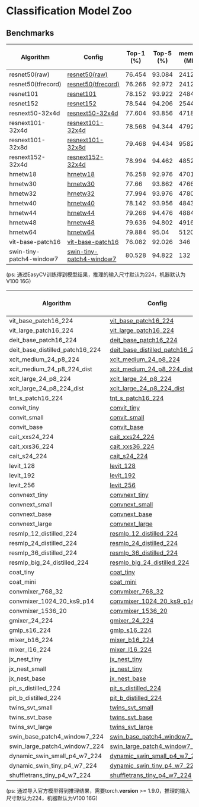 # Classification Model Zoo

## Benchmarks

| Algorithm | Config                                           | Top-1 (%) | Top-5 (%) | memory (MB) | inference time (ms/img) | Download                                                     |
| --------- | ------------------------------------------------------------ | --------- | --------- | --------- | --------- | ------------------------------------------------------------ |
| resnet50(raw) | [resnet50(raw)](https://github.com/alibaba/EasyCV/tree/master/configs/classification/imagenet/resnet/imagenet_resnet50_jpg.py) | 76.454    | 93.084    | 2412    | 8.59    | [model](http://pai-vision-data-hz.oss-cn-zhangjiakou.aliyuncs.com/EasyCV/modelzoo/classification/resnet/resnet50/epoch_100.pth) |
| resnet50(tfrecord) | [resnet50(tfrecord)](https://github.com/alibaba/EasyCV/tree/master/configs/classification/imagenet/resnet/imagenet_rn50_tfrecord.py) | 76.266    | 92.972    | 2412    | 8.59    | [model](http://pai-vision-data-hz.oss-cn-zhangjiakou.aliyuncs.com/EasyCV/modelzoo/classification/resnet/resnet50/epoch_100.pth) |
| resnet101 | [resnet101](https://github.com/alibaba/EasyCV/tree/master/configs/classification/imagenet/resnet/imagenet_resnet101_jpg.py) | 78.152    | 93.922    | 2484    | 16.77    | [model](http://pai-vision-data-hz.oss-cn-zhangjiakou.aliyuncs.com/EasyCV/modelzoo/classification/resnet/resnet101/epoch_100.pth) |
| resnet152 | [resnet152](https://github.com/alibaba/EasyCV/tree/master/configs/classification/imagenet/resnet/imagenet_resnet152_jpg.py) | 78.544    | 94.206    | 2544    | 24.69    | [model](http://pai-vision-data-hz.oss-cn-zhangjiakou.aliyuncs.com/EasyCV/modelzoo/classification/resnet/resnet152/epoch_100.pth) |
| resnext50-32x4d | [resnext50-32x4d](https://github.com/alibaba/EasyCV/tree/master/configs/classification/imagenet/resnext/imagenet_resnext50-32x4d_jpg.py) | 77.604    | 93.856    | 4718    | 12.88    | [model](http://pai-vision-data-hz.oss-cn-zhangjiakou.aliyuncs.com/EasyCV/modelzoo/classification/resnext/resnet50/epoch_100.pth) |
| resnext101-32x4d | [resnext101-32x4d](https://github.com/alibaba/EasyCV/tree/master/configs/classification/imagenet/resnext/imagenet_resnext101-32x4d_jpg.py) | 78.568    | 94.344    | 4792    | 26.84    | [model](http://pai-vision-data-hz.oss-cn-zhangjiakou.aliyuncs.com/EasyCV/modelzoo/classification/resnext/resnext50-32x4d/epoch_100.pth) |
| resnext101-32x8d | [resnext101-32x8d](https://github.com/alibaba/EasyCV/tree/master/configs/classification/imagenet/resnext/imagenet_resnext101-32x8d_jpg.py) | 79.468    | 94.434    | 9582    | 27.52    | [model](http://pai-vision-data-hz.oss-cn-zhangjiakou.aliyuncs.com/EasyCV/modelzoo/classification/resnext/resnext101-32x8d/epoch_100.pth) |
| resnext152-32x4d | [resnext152-32x4d](https://github.com/alibaba/EasyCV/tree/master/configs/classification/imagenet/resnext/imagenet_resnext152-32x4d_jpg.py) | 78.994    | 94.462    | 4852    | 41.08    | [model](http://pai-vision-data-hz.oss-cn-zhangjiakou.aliyuncs.com/EasyCV/modelzoo/classification/resnext/resnext152-32x4d/epoch_100.pth) |
| hrnetw18 | [hrnetw18](https://github.com/alibaba/EasyCV/tree/master/configs/classification/imagenet/hrnet/imagenet_hrnetw18_jpg.py) | 76.258    | 92.976    | 4701    | 54.55    | [model](http://pai-vision-data-hz.oss-cn-zhangjiakou.aliyuncs.com/EasyCV/modelzoo/classification/hrnet/hrnetw18/epoch_100.pth) |
| hrnetw30 | [hrnetw30](https://github.com/alibaba/EasyCV/tree/master/configs/classification/imagenet/hrnet/imagenet_hrnetw30_jpg.py) | 77.66    | 93.862    | 4766    | 54. 30   | [model](http://pai-vision-data-hz.oss-cn-zhangjiakou.aliyuncs.com/EasyCV/modelzoo/classification/hrnet/hrnetw30/epoch_100.pth) |
| hrnetw32 | [hrnetw32](https://github.com/alibaba/EasyCV/tree/master/configs/classification/imagenet/hrnet/imagenet_hrnetw32_jpg.py) | 77.994    | 93.976    | 4780    | 53.48    | [model](http://pai-vision-data-hz.oss-cn-zhangjiakou.aliyuncs.com/EasyCV/modelzoo/classification/hrnet/hrnetw32/epoch_100.pth) |
| hrnetw40 | [hrnetw40](https://github.com/alibaba/EasyCV/tree/master/configs/classification/imagenet/hrnet/imagenet_hrnetw40_jpg.py) | 78.142    | 93.956    | 4843    | 54.31    | [model](http://pai-vision-data-hz.oss-cn-zhangjiakou.aliyuncs.com/EasyCV/modelzoo/classification/hrnet/hrnetw40/epoch_100.pth) |
| hrnetw44 | [hrnetw44](https://github.com/alibaba/EasyCV/tree/master/configs/classification/imagenet/hrnet/imagenet_hrnetw44_jpg.py) | 79.266    | 94.476    | 4884    | 54.83    | [model](http://pai-vision-data-hz.oss-cn-zhangjiakou.aliyuncs.com/EasyCV/modelzoo/classification/hrnet/hrnetw44/epoch_100.pth) |
| hrnetw48 | [hrnetw48](https://github.com/alibaba/EasyCV/tree/master/configs/classification/imagenet/hrnet/imagenet_hrnetw48_jpg.py) | 79.636    | 94.802    | 4916    | 54.14    | [model](http://pai-vision-data-hz.oss-cn-zhangjiakou.aliyuncs.com/EasyCV/modelzoo/classification/hrnet/hrnetw48/epoch_100.pth) |
| hrnetw64 | [hrnetw64](https://github.com/alibaba/EasyCV/tree/master/configs/classification/imagenet/hrnet/imagenet_hrnetw64_jpg.py) | 79.884    | 95.04    | 5120    | 54.74    | [model](http://pai-vision-data-hz.oss-cn-zhangjiakou.aliyuncs.com/EasyCV/modelzoo/classification/resnet/hrnetw64/epoch_100.pth) |
| vit-base-patch16 | [vit-base-patch16](https://github.com/alibaba/EasyCV/tree/master/configs/classification/imagenet/vit/imagenet_vit_base_patch16_224_jpg.py) | 76.082    | 92.026    | 346    | 8.03    | [model](http://pai-vision-data-hz.oss-cn-zhangjiakou.aliyuncs.com/EasyCV/modelzoo/classification/vit/vit-base-patch16/epoch_300.pth) |
| swin-tiny-patch4-window7 | [swin-tiny-patch4-window7](https://github.com/alibaba/EasyCV/tree/master/configs/classification/imagenet/swint/imagenet_swin_tiny_patch4_window7_224_jpg.py) | 80.528    | 94.822    | 132    | 12.94    | [model](http://pai-vision-data-hz.oss-cn-zhangjiakou.aliyuncs.com/EasyCV/modelzoo/classification/swint/swin-tiny-patch4-window7/epoch_300.pth) |
(ps: 通过EasyCV训练得到模型结果，推理的输入尺寸默认为224，机器默认为V100 16G)


| Algorithm | Config                                           | Top-1 (%) | Top-5 (%) | memory (MB) | inference time (ms/img) | Download                                                     |
| --------- | ------------------------------------------------------------ | --------- | --------- | --------- | --------- | ------------------------------------------------------------ |
| vit_base_patch16_224 | [vit_base_patch16_224](https://github.com/alibaba/EasyCV/tree/master/configs/classification/imagenet/timm/vit/vit_base_patch16_224.py) | 78.096    | 94.324   | 346    | 8.03    | [model](http://pai-vision-data-hz.oss-cn-zhangjiakou.aliyuncs.com/EasyCV/modelzoo/classification/timm/vit/B_16-i21k-300ep-lr_0.001-aug_medium1-wd_0.1-do_0.0-sd_0.0--imagenet2012-steps_20k-lr_0.01-res_224.npz) |
| vit_large_patch16_224 | [vit_large_patch16_224](https://github.com/alibaba/EasyCV/tree/master/configs/classification/imagenet/timm/vit/vit_large_patch16_224.py) | 84.404    | 97.276   | 1171    | 16.30    | [model](https://pai-vision-data-hz.oss-cn-zhangjiakou.aliyuncs.com/EasyCV/modelzoo/classification/timm/vit/L_16-i21k-300ep-lr_0.001-aug_medium1-wd_0.1-do_0.1-sd_0.1--imagenet2012-steps_20k-lr_0.01-res_224.npz) |
| deit_base_patch16_224 | [deit_base_patch16_224](https://github.com/alibaba/EasyCV/tree/master/configs/classification/imagenet/timm/deit/deit_base_patch16_224.py) | 81.756    | 95.6   | 346    | 7.98    | [model](https://pai-vision-data-hz.oss-cn-zhangjiakou.aliyuncs.com/EasyCV/modelzoo/classification/timm/deit/deit_base_patch16_224-b5f2ef4d.pth) |
| deit_base_distilled_patch16_224 | [deit_base_distilled_patch16_224](https://github.com/alibaba/EasyCV/tree/master/configs/classification/imagenet/timm/deit/deit_base_distilled_patch16_224.py) | 83.232    | 96.476   | 349    | 8.07    | [model](https://pai-vision-data-hz.oss-cn-zhangjiakou.aliyuncs.com/EasyCV/modelzoo/classification/timm/deit/deit_base_distilled_patch16_224-df68dfff.pth) |
| xcit_medium_24_p8_224 | [xcit_medium_24_p8_224](https://github.com/alibaba/EasyCV/tree/master/configs/classification/imagenet/timm/xcit/xcit_medium_24_p8_224.py) | 83.348    | 96.21   | 884    | 31.77    | [model](https://pai-vision-data-hz.oss-cn-zhangjiakou.aliyuncs.com/EasyCV/modelzoo/classification/timm/xcit/xcit_medium_24_p8_224.pth) |
| xcit_medium_24_p8_224_dist | [xcit_medium_24_p8_224_dist](https://github.com/alibaba/EasyCV/tree/master/configs/classification/imagenet/timm/xcit/xcit_medium_24_p8_224_dist.py) | 84.876    | 97.164   | 884    | 32.08    | [model](http://pai-vision-data-hz.oss-cn-zhangjiakou.aliyuncs.com/EasyCV/modelzoo/classification/timm/xcit/xcit_medium_24_p8_224_dist.pth) |
| xcit_large_24_p8_224 | [xcit_large_24_p8_224](https://github.com/alibaba/EasyCV/tree/master/configs/classification/imagenet/timm/xcit/xcit_large_24_p8_224.py) | 83.986    | 96.47   | 1962    | 37.44    | [model](https://pai-vision-data-hz.oss-cn-zhangjiakou.aliyuncs.com/EasyCV/modelzoo/classification/timm/xcit/xcit_large_24_p8_224.pth) |
| xcit_large_24_p8_224_dist | [xcit_large_24_p8_224_dist](https://github.com/alibaba/EasyCV/tree/master/configs/classification/imagenet/timm/xcit/xcit_large_24_p8_224_dist.py) | 85.022    | 97.29   | 1962    | 37.44    | [model](https://pai-vision-data-hz.oss-cn-zhangjiakou.aliyuncs.com/EasyCV/modelzoo/classification/timm/xcit/xcit_large_24_p8_224_dist.pth) |
| tnt_s_patch16_224 | [tnt_s_patch16_224](https://github.com/alibaba/EasyCV/tree/master/configs/classification/imagenet/timm/tnt/tnt_s_patch16_224.py) | 76.934    | 93.388   | 100    | 18.92    | [model](https://pai-vision-data-hz.oss-cn-zhangjiakou.aliyuncs.com/EasyCV/modelzoo/classification/timm/tnt/tnt_s_patch16_224.pth.tar) |
| convit_tiny | [convit_tiny](https://github.com/alibaba/EasyCV/tree/master/configs/classification/imagenet/timm/convit/convit_tiny.py) | 72.954    | 91.68   | 31    | 10.79    | [model](https://pai-vision-data-hz.oss-cn-zhangjiakou.aliyuncs.com/EasyCV/modelzoo/classification/timm/convit/convit_tiny.pth) |
| convit_small | [convit_small](https://github.com/alibaba/EasyCV/tree/master/configs/classification/imagenet/timm/convit/convit_small.py) | 81.342   | 95.784   | 122    | 11.23    | [model](https://pai-vision-data-hz.oss-cn-zhangjiakou.aliyuncs.com/EasyCV/modelzoo/classification/timm/convit/convit_small.pth) |
| convit_base | [convit_base](https://github.com/alibaba/EasyCV/tree/master/configs/classification/imagenet/timm/convit/convit_base.py) | 82.27    | 95.916   | 358    | 11.26    | [model](https://pai-vision-data-hz.oss-cn-zhangjiakou.aliyuncs.com/EasyCV/modelzoo/classification/timm/convit/convit_base.pth) |
| cait_xxs24_224 | [cait_xxs24_224](https://github.com/alibaba/EasyCV/tree/master/configs/classification/imagenet/timm/cait/cait_xxs24_224.py) | 78.45   | 94.154   | 50    | 22.62    | [model](https://pai-vision-data-hz.oss-cn-zhangjiakou.aliyuncs.com/EasyCV/modelzoo/classification/timm/cait/XXS24_224.pth) |
| cait_xxs36_224 | [cait_xxs36_224](https://github.com/alibaba/EasyCV/tree/master/configs/classification/imagenet/timm/cait/cait_xxs36_224.py) | 79.788   | 94.87   | 71    | 33.25    | [model](https://pai-vision-data-hz.oss-cn-zhangjiakou.aliyuncs.com/EasyCV/modelzoo/classification/timm/cait/XXS36_224.pth) |
| cait_s24_224 | [cait_s24_224](https://github.com/alibaba/EasyCV/tree/master/configs/classification/imagenet/timm/cait/cait_s24_224.py) | 83.302   | 96.568   | 190    | 23.74    | [model](http://pai-vision-data-hz.oss-cn-zhangjiakou.aliyuncs.com/EasyCV/modelzoo/classification/timm/cait/cait_s24_224.pth) |
| levit_128 | [levit_128](https://github.com/alibaba/EasyCV/tree/master/configs/classification/imagenet/timm/levit/levit_128.py) | 78.468   | 93.874   | 76    | 15.33    | [model](https://pai-vision-data-hz.oss-cn-zhangjiakou.aliyuncs.com/EasyCV/modelzoo/classification/timm/levit/LeViT-128-b88c2750.pth) |
| levit_192 | [levit_192](https://github.com/alibaba/EasyCV/tree/master/configs/classification/imagenet/timm/levit/levit_192.py) | 79.72   | 94.664   | 128    | 15.17    | [model](https://pai-vision-data-hz.oss-cn-zhangjiakou.aliyuncs.com/EasyCV/modelzoo/classification/timm/levit/LeViT-192-92712e41.pth) |
| levit_256 | [levit_256](https://github.com/alibaba/EasyCV/tree/master/configs/classification/imagenet/timm/levit/levit_256.py) | 81.432   | 95.38   | 222    | 15.27    | [model](https://pai-vision-data-hz.oss-cn-zhangjiakou.aliyuncs.com/EasyCV/modelzoo/classification/timm/levit/LeViT-256-13b5763e.pth) |
| convnext_tiny | [convnext_tiny](https://github.com/alibaba/EasyCV/tree/master/configs/classification/imagenet/timm/convnext/convnext_tiny.py) | 81.878   | 95.836   | 128    | 7.17    | [model](https://pai-vision-data-hz.oss-cn-zhangjiakou.aliyuncs.com/EasyCV/modelzoo/classification/timm/convnext/convnext_tiny_1k_224_ema.pth) |
| convnext_small | [convnext_small](https://github.com/alibaba/EasyCV/tree/master/configs/classification/imagenet/timm/convnext/convnext_small.py) | 82.836   | 96.458   | 213    | 12.89    | [model](https://pai-vision-data-hz.oss-cn-zhangjiakou.aliyuncs.com/EasyCV/modelzoo/classification/timm/convnext/convnext_small_1k_224_ema.pth) |
| convnext_base | [convnext_base](https://github.com/alibaba/EasyCV/tree/master/configs/classification/imagenet/timm/convnext/convnext_base.py) | 83.73   | 96.692   | 364    | 13.04    | [model](https://pai-vision-data-hz.oss-cn-zhangjiakou.aliyuncs.com/EasyCV/modelzoo/classification/timm/convnext/convnext_base_1k_224_ema.pth) |
| convnext_large | [convnext_large](https://github.com/alibaba/EasyCV/tree/master/configs/classification/imagenet/timm/convnext/convnext_large.py) | 84.164   | 96.844   | 781    | 13.78    | [model](https://pai-vision-data-hz.oss-cn-zhangjiakou.aliyuncs.com/EasyCV/modelzoo/classification/timm/convnext/convnext_large_1k_224_ema.pth) |
| resmlp_12_distilled_224 | [resmlp_12_distilled_224](https://github.com/alibaba/EasyCV/tree/master/configs/classification/imagenet/timm/resmlp/resmlp_12_distilled_224.py) | 77.876   | 93.532   | 66    | 4.90    | [model](https://pai-vision-data-hz.oss-cn-zhangjiakou.aliyuncs.com/EasyCV/modelzoo/classification/timm/resmlp/resmlp_12_dist.pth) |
| resmlp_24_distilled_224 | [resmlp_24_distilled_224](https://github.com/alibaba/EasyCV/tree/master/configs/classification/imagenet/timm/resmlp/resmlp_24_distilled_224.py) | 80.548   | 95.204   | 124    | 9.07    | [model](https://pai-vision-data-hz.oss-cn-zhangjiakou.aliyuncs.com/EasyCV/modelzoo/classification/timm/resmlp/resmlp_24_dist.pth) |
| resmlp_36_distilled_224 | [resmlp_36_distilled_224](https://github.com/alibaba/EasyCV/tree/master/configs/classification/imagenet/timm/resmlp/resmlp_36_distilled_224.py) | 80.944   | 95.416   | 181    | 13.56    | [model](https://pai-vision-data-hz.oss-cn-zhangjiakou.aliyuncs.com/EasyCV/modelzoo/classification/timm/resmlp/resmlp_36_dist.pth) |
| resmlp_big_24_distilled_224 | [resmlp_big_24_distilled_224](https://github.com/alibaba/EasyCV/tree/master/configs/classification/imagenet/timm/resmlp/resmlp_big_24_distilled_224.py) | 83.45   | 96.65   | 534    | 20.48    | [model](https://pai-vision-data-hz.oss-cn-zhangjiakou.aliyuncs.com/EasyCV/modelzoo/classification/timm/resmlp/resmlpB_24_dist.pth) |
| coat_tiny | [coat_tiny](https://github.com/alibaba/EasyCV/tree/master/configs/classification/imagenet/timm/coat/coat_tiny.py) | 78.112   | 93.972   | 127    | 33.09    | [model](https://pai-vision-data-hz.oss-cn-zhangjiakou.aliyuncs.com/EasyCV/modelzoo/classification/timm/coat/coat_tiny-473c2a20.pth) |
| coat_mini | [coat_mini](https://github.com/alibaba/EasyCV/tree/master/configs/classification/imagenet/timm/coat/coat_mini.py) | 80.912   | 95.378   | 247    | 33.29    | [model](https://pai-vision-data-hz.oss-cn-zhangjiakou.aliyuncs.com/EasyCV/modelzoo/classification/timm/coat/coat_mini-2c6baf49.pth) |
| convmixer_768_32 | [convmixer_768_32](https://github.com/alibaba/EasyCV/tree/master/configs/classification/imagenet/timm/convmixer/convmixer_768_32.py) | 80.08   | 94.992   | 4995    | 10.23    | [model](https://pai-vision-data-hz.oss-cn-zhangjiakou.aliyuncs.com/EasyCV/modelzoo/classification/timm/convmixer/convmixer_768_32_ks7_p7_relu.pth.tar) |
| convmixer_1024_20_ks9_p14 | [convmixer_1024_20_ks9_p14](https://github.com/alibaba/EasyCV/tree/master/configs/classification/imagenet/timm/convmixer/convmixer_1024_20_ks9_p14.py) | 81.742   | 95.578   | 2407    | 6.29    | [model](https://pai-vision-data-hz.oss-cn-zhangjiakou.aliyuncs.com/EasyCV/modelzoo/classification/timm/convmixer/convmixer_1024_20_ks9_p14.pth.tar) |
| convmixer_1536_20 | [convmixer_1536_20](https://github.com/alibaba/EasyCV/tree/master/configs/classification/imagenet/timm/convmixer/convmixer_1536_20.py) | 81.432   | 95.38   | 547    | 14.66    | [model](https://pai-vision-data-hz.oss-cn-zhangjiakou.aliyuncs.com/EasyCV/modelzoo/classification/timm/convmixer/convmixer_1536_20_ks9_p7.pth.tar) |
| gmixer_24_224 | [gmixer_24_224](https://github.com/alibaba/EasyCV/tree/master/configs/classification/imagenet/timm/gmixer/gmixer_24_224.py) | 78.088   | 93.6   | 104    | 11.65    | [model](https://pai-vision-data-hz.oss-cn-zhangjiakou.aliyuncs.com/EasyCV/modelzoo/classification/timm/gmixer/gmixer_24_224_raa-7daf7ae6.pth) |
| gmlp_s16_224 | [gmlp_s16_224](https://github.com/alibaba/EasyCV/tree/master/configs/classification/imagenet/timm/gmlp/gmlp_s16_224.py) | 77.204   | 93.358   | 81    | 11.15    | [model](http://pai-vision-data-hz.oss-cn-zhangjiakou.aliyuncs.com/EasyCV/modelzoo/classification/timm/gmlp/gmlp_s16_224.pth) |
| mixer_b16_224 | [mixer_b16_224](https://github.com/alibaba/EasyCV/tree/master/configs/classification/imagenet/timm/mlp-mixer/mixer_b16_224.py) | 72.558   | 90.068   | 241    | 5.37    | [model](https://pai-vision-data-hz.oss-cn-zhangjiakou.aliyuncs.com/EasyCV/modelzoo/classification/timm/mlp-mixer/jx_mixer_b16_224-76587d61.pth) |
| mixer_l16_224 | [mixer_l16_224](https://github.com/alibaba/EasyCV/tree/master/configs/classification/imagenet/timm/mlp-mixer/mixer_l16_224.py) | 68.34   | 86.11   | 804    | 11.74    | [model](https://pai-vision-data-hz.oss-cn-zhangjiakou.aliyuncs.com/EasyCV/modelzoo/classification/timm/mlp-mixer/jx_mixer_l16_224-92f9adc4.pth) |
| jx_nest_tiny | [jx_nest_tiny](https://github.com/alibaba/EasyCV/tree/master/configs/classification/imagenet/timm/nest/jx_nest_tiny.py) | 81.278   | 95.618   | 90    | 9.05    | [model](https://pai-vision-data-hz.oss-cn-zhangjiakou.aliyuncs.com/EasyCV/modelzoo/classification/timm/nest/jx_nest_tiny-e3428fb9.pth) |
| jx_nest_small | [jx_nest_tiny](https://github.com/alibaba/EasyCV/tree/master/configs/classification/imagenet/timm/nest/jx_nest_small.py) | 83.144   | 96.3   | 174    | 16.92    | [model](https://pai-vision-data-hz.oss-cn-zhangjiakou.aliyuncs.com/EasyCV/modelzoo/classification/timm/nest/jx_nest_small-422eaded.pth) |
| jx_nest_base | [jx_nest_base](https://github.com/alibaba/EasyCV/tree/master/configs/classification/imagenet/timm/nest/jx_nest_base.py) | 83.474   | 96.442   | 300    | 16.88    | [model](https://pai-vision-data-hz.oss-cn-zhangjiakou.aliyuncs.com/EasyCV/modelzoo/classification/timm/nest/jx_nest_base-8bc41011.pth) |
| pit_s_distilled_224 | [pit_s_distilled_224](https://github.com/alibaba/EasyCV/tree/master/configs/classification/imagenet/timm/pit/pit_s_distilled_224.py) | 83.144   | 96.3   | 109    | 7.00    | [model](https://pai-vision-data-hz.oss-cn-zhangjiakou.aliyuncs.com/EasyCV/modelzoo/classification/timm/pit/pit_s_distill_819.pth) |
| pit_b_distilled_224 | [pit_b_distilled_224](https://github.com/alibaba/EasyCV/tree/master/configs/classification/imagenet/timm/pit/pit_b_distilled_224.py) | 83.474   | 96.442   | 330    | 7.66    | [model](https://pai-vision-data-hz.oss-cn-zhangjiakou.aliyuncs.com/EasyCV/modelzoo/classification/timm/pit/pit_b_distill_840.pth) |
| twins_svt_small | [twins_svt_small](https://github.com/alibaba/EasyCV/tree/master/configs/classification/imagenet/timm/twins/twins_svt_small.py) | 81.598   | 95.55   | 657    | 14.07    | [model](https://pai-vision-data-hz.oss-cn-zhangjiakou.aliyuncs.com/EasyCV/modelzoo/classification/timm/twins/twins_svt_small-42e5f78c.pth) |
| twins_svt_base | [twins_svt_base](https://github.com/alibaba/EasyCV/tree/master/configs/classification/imagenet/timm/twins/twins_svt_base.py) | 82.882   | 96.234   | 1447    | 18.99    | [model](https://pai-vision-data-hz.oss-cn-zhangjiakou.aliyuncs.com/EasyCV/modelzoo/classification/timm/twins/twins_svt_base-c2265010.pth) |
| twins_svt_large | [twins_svt_large](https://github.com/alibaba/EasyCV/tree/master/configs/classification/imagenet/timm/twins/twins_svt_large.py) | 83.428   | 96.506   | 2567    | 19.11    | [model](https://pai-vision-data-hz.oss-cn-zhangjiakou.aliyuncs.com/EasyCV/modelzoo/classification/timm/twins/twins_svt_large-90f6aaa9.pth) |
| swin_base_patch4_window7_224 | [swin_base_patch4_window7_224](https://github.com/alibaba/EasyCV/tree/master/configs/classification/imagenet/timm/swint/swin_base_patch4_window7_224.py) | 84.714   | 97.444   | 375    | 23.47    | [model](https://pai-vision-data-hz.oss-cn-zhangjiakou.aliyuncs.com/EasyCV/modelzoo/classification/timm/swint/swin_base_patch4_window7_224_22kto1k.pth) |
| swin_large_patch4_window7_224 | [swin_large_patch4_window7_224](https://github.com/alibaba/EasyCV/tree/master/configs/classification/imagenet/timm/swint/swin_large_patch4_window7_224.py) | 85.826   | 97.816   | 788    | 23.29    | [model](https://pai-vision-data-hz.oss-cn-zhangjiakou.aliyuncs.com/EasyCV/modelzoo/classification/timm/swint/swin_large_patch4_window7_224_22kto1k.pth) |
| dynamic_swin_small_p4_w7_224 | [dynamic_swin_small_p4_w7_224](https://github.com/alibaba/EasyCV/tree/master/configs/classification/imagenet/timm/swint/dynamic_small_base_p4_w7_224.py) | 82.896   | 96.234   | 220    | 28.55    | [model](https://pai-vision-data-hz.oss-cn-zhangjiakou.aliyuncs.com/EasyCV/modelzoo/classification/timm/swint/swin_small_patch4_window7_224_statedict.pth) |
| dynamic_swin_tiny_p4_w7_224 | [dynamic_swin_tiny_p4_w7_224](https://github.com/alibaba/EasyCV/tree/master/configs/classification/imagenet/timm/swint/dynamic_swin_tiny_p4_w7_224.py) | 80.912   | 95.41   | 136    | 14.58    | [model](https://pai-vision-data-hz.oss-cn-zhangjiakou.aliyuncs.com/EasyCV/modelzoo/classification/timm/swint/swin_tiny_patch4_window7_224_statedict.pth) |
| shuffletrans_tiny_p4_w7_224 | [shuffletrans_tiny_p4_w7_224](https://github.com/alibaba/EasyCV/tree/master/configs/classification/imagenet/timm/shuffle_transformer/shuffletrans_tiny_p4_w7_224.py) | 82.176   | 96.05   | 5311    | 13.90    | [model](https://pai-vision-data-hz.oss-cn-zhangjiakou.aliyuncs.com/EasyCV/modelzoo/classification/timm/shuffle_transformer/shuffle_tiny.pth) |
(ps: 通过导入官方模型得到推理结果，需要torch.__version__ >= 1.9.0，推理的输入尺寸默认为224，机器默认为V100 16G)